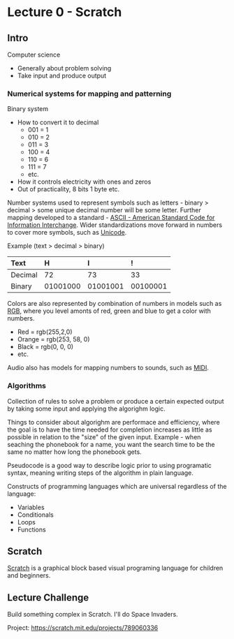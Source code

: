 # Lecture 0 - Scratch

## Intro
Computer science
  * Generally about problem solving
  * Take input and produce output

### Numerical systems for mapping and patterning

Binary system 
  * How to convert it to decimal
    * 001 = 1
    * 010 = 2
    * 011 = 3
    * 100 = 4
    * 110 = 6
    * 111 = 7
    * etc.  
  * How it controls electricity with ones and zeros
  * Out of practicality, 8 bits 1 byte etc.

Number systems used to represent symbols such as letters - binary > decimal > some unique decimal number will be some letter. Further mapping developed to a standard - [ASCII - American Standard Code for Information Interchange](https://en.wikipedia.org/wiki/ASCII). Wider standardizations move forward in numbers to cover more symbols, such as [Unicode](https://en.wikipedia.org/wiki/Unicode).

Example (text > decimal > binary)

|Text   |H        |I      |!       |
|:------|:--------|:------|:-------|
|Decimal| 72      | 73    |33      |
|Binary |01001000|01001001|00100001|

Colors are also represented by combination of numbers in models such as [RGB](https://en.wikipedia.org/wiki/RGB_color_model), where you level amonts of red, green and blue to get a color with numbers.
  * Red = rgb(255,2,0)
  * Orange = rgb(253, 58, 0)
  * Black = rgb(0, 0, 0)
  * etc.

Audio also has models for mapping numbers to sounds, such as [MIDI](https://en.wikipedia.org/wiki/MIDI).


### Algorithms

Collection of rules to solve a problem or produce a certain expected output by taking some input and applying the algorighm logic. 

Things to consider about algorighm are performace and efficiency, where the goal is to have the time needed for completion increases as little as possible in relation to the "size" of the given input. Example - when seaching the phonebook for a name, you want the search time to be the same no matter how long the phonebook gets.

Pseudocode is a good way to describe logic prior to using programatic syntax, meaning writing steps of the algorithm in plain language.

Constructs of programming languages which are universal regardless of the language:
* Variables
* Conditionals
* Loops
* Functions

## Scratch

[Scratch](https://scratch.mit.edu/) is a graphical block based visual programing language for children and beginners.  

## Lecture Challenge
Build something complex in Scratch. I'll do Space Invaders.

Project: https://scratch.mit.edu/projects/789060336